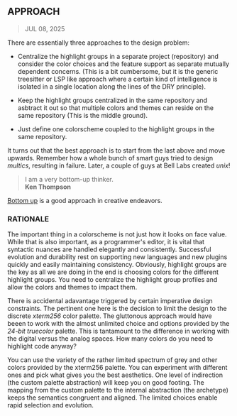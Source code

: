 ## APPROACH 
> JUL 08, 2025

There are essentially three approaches to the design problem:  

* Centralize the highlight groups in a separate project (repository)
and consider the color choices and the feature support as separate mutually
dependent concerns. (This is a bit cumbersome, but it is the generic treesitter
or LSP like approach where a certain kind of intelligence is isolated in a
single location along the lines of the DRY principle).

* Keep the highlight groups centralized in the same repository and asbtract
it out so that multiple colors and themes can reside on the same repository
(This is the middle ground).

* Just define one colorscheme coupled to the highlight groups in the
same repository.

It turns out that the best approach is to start from the last above and move
upwards.  Remember how a whole bunch of smart guys tried to design
_multics_, resulting in failure.
Later, a couple of guys at Bell Labs created _unix_!

> I am a very bottom-up thinker.  
> **Ken Thompson**

[Bottom up](https://rubocode.github.io/blog/2018-08-17/top-down-and-bottom-up)
is a good approach in creative endeavors.

### RATIONALE

The important thing in a colorscheme is not just how it looks on face value.
While that is also important, as a programmer's editor, it is vital that
syntactic nuances are handled elegantly and consistently.
Successful evolution and durability rest on supporting new languages and
new plugins quickly and easily maintaining consistency.
Obviously, highlight groups are the key as all we are doing in the end is
choosing colors for the different highlight groups.
You need to centralize the highlight group profiles and allow the colors
and themes to impact them.

There is accidental adavantage triggered by certain imperative design
constraints.  The pertinent one here is the decision to limit the design
to the discrete _xterm256_ color palette.  The gluttonous approach would
have beeen to work with the almost unlimited choice and options provided
by the _24-bit truecolor_ palette.
This is tantamount to the difference in working with the digital versus the
analog spaces.  How many colors do you need to highlight code anyway?

You can use the variety of the rather limited spectrum of grey and other
colors provided by the xterm256 palette.  You can experiment with different
ones and pick what gives you the best aesthetics.
One level of indirection (the custom palette abstraction) will keep you
on good footing.
The mapping from the custom palette to the internal abstraction (the archetype)
keeps the semantics congruent and aligned.
The limited choices enable rapid selection and evolution.
